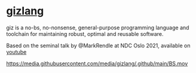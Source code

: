 # [gizlang](https://gizlang.com) 
giz is a no-bs, no-nonsense, general-purpose programming language and toolchain for maintaining robust, optimal and reusable software.

Based on the seminal talk by @MarkRendle at NDC Oslo 2021, available on [youtube](https://www.youtube.com/watch?v=vcFBwt1nu2U)

https://media.githubusercontent.com/media/gizlang/.github/main/BS.mov
